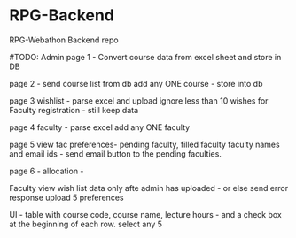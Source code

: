 # RPG-Backend
RPG-Webathon Backend repo


#TODO:
  Admin
page 1 -
Convert course data from excel sheet and store in DB

page 2 - 
send course list from db
add any ONE course - store into db

page 3 wishlist -
parse excel and upload
ignore less than 10 wishes for Faculty registration - still keep data

page 4 faculty -
parse excel
add any ONE faculty

page 5 view fac preferences-
pending faculty, filled faculty
faculty names and email ids - send email button to the pending faculties.

page 6 - allocation -


  Faculty
view wish list data only afte admin has uploaded - or else send error response
upload 5 preferences

UI - table with course code, course name, lecture hours - and a check box at the beginning of each row.
select any 5

